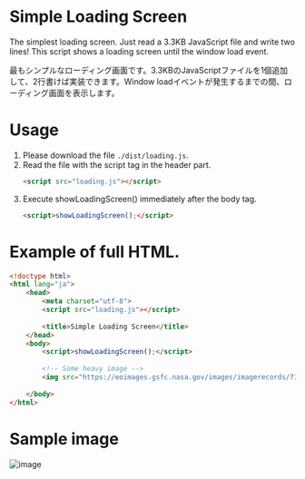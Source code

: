 # Simple Loading Screen
The simplest loading screen. Just read a 3.3KB JavaScript file and write two lines! This script shows a loading screen until the window load event.

最もシンプルなローディング画面です。3.3KBのJavaScriptファイルを1個追加して、2行書けば実装できます。Window loadイベントが発生するまでの間、ローディング画面を表示します。

# Usage

1. Please download the file ```./dist/loading.js```.
1. Read the file with the script tag in the header part.
   ```HTML
   <script src="loading.js"></script>
   ```
1. Execute showLoadingScreen() immediately after the body tag.
   ```HTML
   <script>showLoadingScreen();</script>
   ```
   
# Example of full HTML.

```HTML
<!doctype html>
<html lang="ja">
	<head>
		<meta charset="utf-8">
		<script src="loading.js"></script>
		
		<title>Simple Loading Screen</title>
	</head>
	<body>
		<script>showLoadingScreen();</script>
		
		<!-- Some heavy image -->
		<img src="https://eoimages.gsfc.nasa.gov/images/imagerecords/73000/73884/world.topo.bathy.200411.3x5400x2700.jpg">
		
	</body>
</html>
```
# Sample image

![image](https://user-images.githubusercontent.com/73022530/96339821-ea4c2480-10d1-11eb-8e6a-e6462ed887fd.png)


